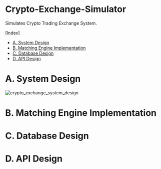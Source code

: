 # Crypto-Exchange-Simulator

Simulates Crypto Trading Exchange System.

[Index]

- [A. System Design](#a-system-design)
- [B. Matching Engine Implementation](#b-how-to-implement-matching-engine)
- [C. Database Design](#c-database-design)
- [D. API Design](#d-api-design)

# A. System Design

![crypto_exchange_system_design](https://user-images.githubusercontent.com/63962555/158497586-695edab1-d7a5-4fc1-952f-179a42cff68d.jpg)

# B. Matching Engine Implementation

# C. Database Design

# D. API Design
